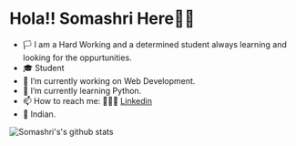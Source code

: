 # **Hola!! Somashri Here👋🏻**
- 🏳 I am a Hard Working and a determined student always learning and looking for the oppurtunities. 
- 🎓 Student
- 🔭 I’m currently working on Web Development. 
- 🌱 I’m currently learning Python.
- 📫 How to reach me:  🙋🏻‍♀️ [Linkedin](https://www.linkedin.com/feed/)
- 🙏 Indian.

![Somashri's's github stats](https://github-readme-stats.vercel.app/api?username=somashrirastogi)

